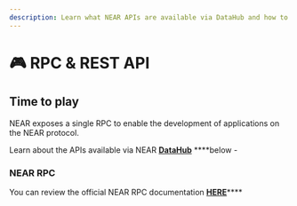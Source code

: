 ```yaml
---
description: Learn what NEAR APIs are available via DataHub and how to use them
---
```


# 🎮 RPC & REST API

## Time to play

NEAR exposes a single RPC to enable the development of applications on the NEAR protocol.

Learn about the APIs available via NEAR [**DataHub**](https://datahub.figment.io/sign_up?service=near) ****below - 

### NEAR RPC

You can review the official NEAR RPC documentation [**HERE**](https://docs.near.org/docs/api/rpc#docsNav)\*\*\*\*



